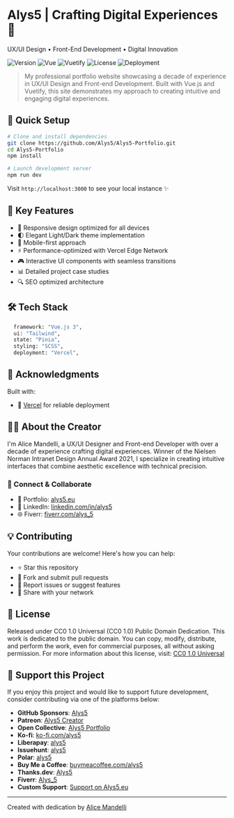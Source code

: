 # Alys5 | Crafting Digital Experiences 🎨
UX/UI Design • Front-End Development • Digital Innovation

![Version](https://img.shields.io/badge/version-1.0.0-blue)
![Vue](https://img.shields.io/badge/vue-3.x-brightgreen)
![Vuetify](https://img.shields.io/badge/vuetify-3.x-blue)
![License](https://img.shields.io/badge/license-CC0%201.0-green)
![Deployment](https://img.shields.io/badge/deployment-Vercel-black)

> My professional portfolio website showcasing a decade of experience in UX/UI Design and Front-end Development. Built with Vue.js and Vuetify, this site demonstrates my approach to creating intuitive and engaging digital experiences.

## 🚀 Quick Setup
```bash
# Clone and install dependencies
git clone https://github.com/Alys5/Alys5-Portfolio.git
cd Alys5-Portfolio
npm install

# Launch development server
npm run dev
```
Visit `http://localhost:3000` to see your local instance ✨

## 💫 Key Features
- 🎯 Responsive design optimized for all devices
- 🌓 Elegant Light/Dark theme implementation
- 📱 Mobile-first approach
- ⚡ Performance-optimized with Vercel Edge Network
- 🎮 Interactive UI components with seamless transitions
- 📊 Detailed project case studies
- 🔍 SEO optimized architecture

## 🛠️ Tech Stack
```bash
  framework: "Vue.js 3",
  ui: "Tailwind",
  state: "Pinia",
  styling: "SCSS",
  deployment: "Vercel",
```

## 🙏 Acknowledgments
Built with:
- 🚀 [Vercel](https://vercel.com) for reliable deployment

## 👩‍💻 About the Creator
I'm Alice Mandelli, a UX/UI Designer and Front-end Developer with over a decade of experience crafting digital experiences. Winner of the Nielsen Norman Intranet Design Annual Award 2021, I specialize in creating intuitive interfaces that combine aesthetic excellence with technical precision.

### 🌟 Connect & Collaborate
- 🎨 Portfolio: [alys5.eu](https://alys5.eu)
- 💼 LinkedIn: [linkedin.com/in/alys5](https://linkedin.com/in/alys5)
- 🌐 Fiverr: [fiverr.com/alys_5](https://fiverr.com/alys_5)

## 💡 Contributing
Your contributions are welcome! Here's how you can help:
- ⭐ Star this repository
- 🔄 Fork and submit pull requests
- 🐛 Report issues or suggest features
- 🤝 Share with your network

## 📝 License
Released under CC0 1.0 Universal (CC0 1.0) Public Domain Dedication. This work is dedicated to the public domain. You can copy, modify, distribute, and perform the work, even for commercial purposes, all without asking permission.
For more information about this license, visit: [CC0 1.0 Universal](https://creativecommons.org/publicdomain/zero/1.0/)

## 🎁 Support this Project
If you enjoy this project and would like to support future development, consider contributing via one of the platforms below:
- **GitHub Sponsors**: [Alys5](https://github.com/sponsors/alys5)
- **Patreon**: [Alys5 Creator](https://www.patreon.com/alys5creator)
- **Open Collective**: [Alys5 Portfolio](https://opencollective.com/alys5-portfolio)
- **Ko-fi**: [ko-fi.com/alys5](https://ko-fi.com/alys5)
- **Liberapay**: [alys5](https://liberapay.com/alys5)
- **Issuehunt**: [alys5](https://issuehunt.io/r/alys5)
- **Polar**: [alys5](https://polar.sh/alys5)
- **Buy Me a Coffee**: [buymeacoffee.com/alys5](https://buymeacoffee.com/alys5)
- **Thanks.dev**: [Alys5](https://thanks.dev/alys5)
- **Fiverr**: [Alys_5](https://fiverr.com/alys_5)
- **Custom Support**: [Support on Alys5.eu](https://alys5.eu/support)

---

Created with dedication by [Alice Mandelli](https://alys5.eu)
